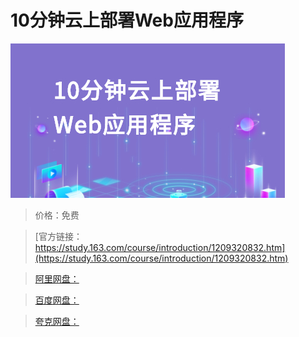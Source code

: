 # 10分钟云上部署Web应用程序

![img](../../../assets/study163/free/8bc48caaeff74cf1bc05d5824c514237.jpg)

> 价格：免费

> [官方链接：https://study.163.com/course/introduction/1209320832.htm](https://study.163.com/course/introduction/1209320832.htm)

> [阿里网盘：]()

> [百度网盘：]()

> [夸克网盘：]()
